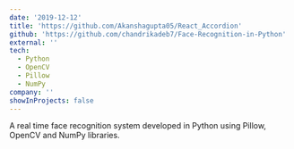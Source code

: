 ```yaml
---
date: '2019-12-12'
title: 'https://github.com/Akanshagupta05/React_Accordion'
github: 'https://github.com/chandrikadeb7/Face-Recognition-in-Python'
external: ''
tech:
  - Python
  - OpenCV
  - Pillow
  - NumPy
company: ''
showInProjects: false
---
```


A real time face recognition system developed in Python using Pillow, OpenCV and NumPy libraries.

